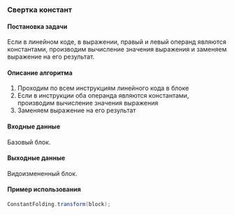 ### Свертка констант

#### Постановка задачи

Если в линейном коде, в выражении, правый и левый операнд являются константами, производим вычисление значения выражения и заменяем выражение на его результат.

#### Описание алгоритма

1. Проходим по всем инструкциям линейного кода в блоке
2. Если в инструкции оба операнда являются константами, производим вычисление значения выражения
3. Заменяем выражение на его результат

#### Входные данные

Базовый блок.

#### Выходные данные

Видоизмененный блок.

#### Пример использования

```cs
ConstantFolding.transform(block);
```